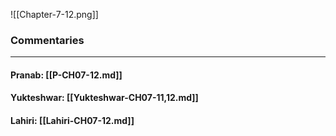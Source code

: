 ![[Chapter-7-12.png]]

### Commentaries

---

#### Pranab: [[P-CH07-12.md]]

#### Yukteshwar: [[Yukteshwar-CH07-11,12.md]]

#### Lahiri: [[Lahiri-CH07-12.md]]
